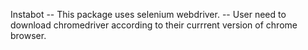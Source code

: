 Instabot
-- This package uses selenium webdriver.
-- User need to download chromedriver according to their currrent version of chrome browser.
